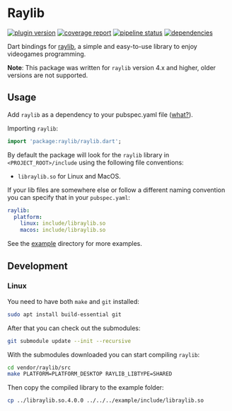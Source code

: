 # Raylib
[![plugin version](https://img.shields.io/pub/v/raylib?label=pub)](https://pub.dev/packages/raylib)
[![coverage report](https://gitlab.com/wolfenrain/dart-raylib/badges/main/coverage.svg)](https://gitlab.com/wolfenrain/dart-raylib/-/commits/main)
[![pipeline status](https://gitlab.com/wolfenrain/dart-raylib/badges/main/pipeline.svg)](https://gitlab.com/wolfenrain/dart-raylib/-/commits/main)
[![dependencies](https://img.shields.io/librariesio/release/pub/raylib?label=dependencies)](https://gitlab.com/wolfenrain/dart-raylib/-/blob/main/pubspec.yaml)

Dart bindings for [raylib](https://raylib.com), a simple and easy-to-use library to enjoy videogames programming.

**Note**: This package was written for `raylib` version 4.x and higher, older versions are not supported.

## Usage

Add `raylib` as a dependency to your pubspec.yaml file ([what?](https://flutter.io/using-packages/)).

Importing `raylib`:

```dart
import 'package:raylib/raylib.dart';
```

By default the package will look for the `raylib` library in `<PROJECT_ROOT>/include` using the following file conventions:
- `libraylib.so` for Linux and MacOS.

If your lib files are somewhere else or follow a different naming convention you can specify that in your `pubspec.yaml`:

```yaml
raylib:
  platform: 
    linux: include/libraylib.so
    macos: include/libraylib.so
```

See the [example](https://gitlab.com/wolfenrain/dart-raylib/-/tree/main/example/lib) directory for more examples.

## Development

### Linux

You need to have both `make` and `git` installed: 

```sh
sudo apt install build-essential git
```

After that you can check out the submodules:

```sh
git submodule update --init --recursive
```

With the submodules downloaded you can start compiling `raylib`:

```sh
cd vendor/raylib/src
make PLATFORM=PLATFORM_DESKTOP RAYLIB_LIBTYPE=SHARED
```

Then copy the compiled library to the example folder:

```sh
cp ../libraylib.so.4.0.0 ../../../example/include/libraylib.so
```
